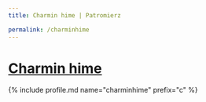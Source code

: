 ```yaml
---
title: Charmin hime | Patromierz

permalink: /charminhime
---
```


# [Charmin hime](https://patronite.pl/charminhime)

{% include profile.md name="charminhime" prefix="c" %}
